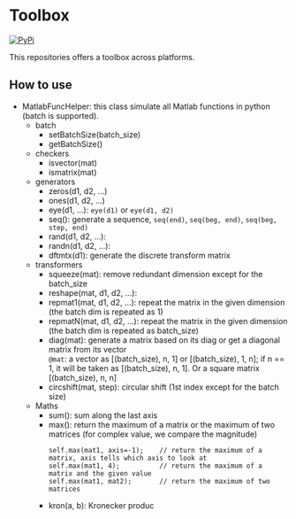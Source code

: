 # Toolbox
[![PyPi](https://img.shields.io/badge/PyPi-1.0.6-blue)](https://pypi.org/project/whatshow-toolbox/)


This repositories offers a toolbox across platforms.
## How to use
* MatlabFuncHelper: this class simulate all Matlab functions in python (batch is supported).
    * batch
        * setBatchSize(batch_size)
        * getBatchSize()
    * checkers
        * isvector(mat)
        * ismatrix(mat)
    * generators
        * zeros(d1, d2, ...)
        * ones(d1, d2, ...)
        * eye(d1, ...): `eye(d1)` or `eye(d1, d2)`
        * seq(): generate a sequence,  `seq(end)`, `seq(beg, end)`, `seq(beg, step, end)`
        * rand(d1, d2, ...):
        * randn(d1, d2, ...):
        * dftmtx(d1): generate the discrete transform matrix
    * transformers
        * squeeze(mat): remove redundant dimension except for the batch_size
        * reshape(mat, d1, d2, ...):
        * repmat1(mat, d1, d2, ...): repeat the matrix in the given dimension (the batch dim is repeated as 1)
        * repmatN(mat, d1, d2, ...): repeat the matrix in the given dimension (the batch dim is repeated as batch_size)
        * diag(mat): generate a matrix based on its diag or get a diagonal matrix from its vector<br>
            `@mat`: a vector as [(batch_size), n, 1] or [(batch_size), 1, n]; if n == 1, it will be taken as [(batch_size), n, 1]. Or a square matrix [(batch_size), n, n]
        * circshift(mat, step): circular shift (1st index except for the batch size)
    * Maths
        * sum(): sum along the last axis
        * max(): return the maximum of a matrix or the maximum of two matrices (for complex value, we compare the magnitude)
            ```c, matlab, python
            self.max(mat1, axis=-1);    // return the maximum of a matrix, axis tells which axis to look at
            self.max(mat1, 4);          // return the maximum of a matrix and the given value
            self.max(mat1, mat2);       // return the maximum of two matrices
            ```
        * kron(a, b): Kronecker produc